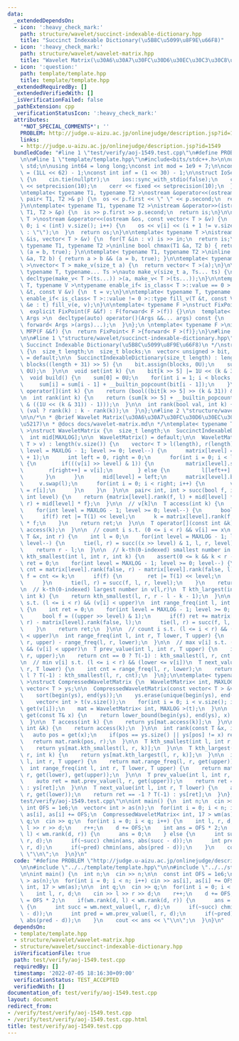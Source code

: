 ```yaml
---
data:
  _extendedDependsOn:
  - icon: ':heavy_check_mark:'
    path: structure/wavelet/succinct-indexable-dictionary.hpp
    title: "Succinct Indexable Dictionary(\u5B8C\u5099\u8F9E\u66F8)"
  - icon: ':heavy_check_mark:'
    path: structure/wavelet/wavelet-matrix.hpp
    title: "Wavelet Matrix(\u30A6\u30A7\u30FC\u30D6\u30EC\u30C3\u30C8\u884C\u5217)"
  - icon: ':question:'
    path: template/template.hpp
    title: template/template.hpp
  _extendedRequiredBy: []
  _extendedVerifiedWith: []
  _isVerificationFailed: false
  _pathExtension: cpp
  _verificationStatusIcon: ':heavy_check_mark:'
  attributes:
    '*NOT_SPECIAL_COMMENTS*': ''
    PROBLEM: http://judge.u-aizu.ac.jp/onlinejudge/description.jsp?id=1549
    links:
    - http://judge.u-aizu.ac.jp/onlinejudge/description.jsp?id=1549
  bundledCode: "#line 1 \"test/verify/aoj-1549.test.cpp\"\n#define PROBLEM \"http://judge.u-aizu.ac.jp/onlinejudge/description.jsp?id=1549\"\
    \n\n#line 1 \"template/template.hpp\"\n#include<bits/stdc++.h>\n\nusing namespace\
    \ std;\n\nusing int64 = long long;\nconst int mod = 1e9 + 7;\n\nconst int64 infll\
    \ = (1LL << 62) - 1;\nconst int inf = (1 << 30) - 1;\n\nstruct IoSetup {\n  IoSetup()\
    \ {\n    cin.tie(nullptr);\n    ios::sync_with_stdio(false);\n    cout << fixed\
    \ << setprecision(10);\n    cerr << fixed << setprecision(10);\n  }\n} iosetup;\n\
    \ntemplate< typename T1, typename T2 >\nostream &operator<<(ostream &os, const\
    \ pair< T1, T2 >& p) {\n  os << p.first << \" \" << p.second;\n  return os;\n\
    }\n\ntemplate< typename T1, typename T2 >\nistream &operator>>(istream &is, pair<\
    \ T1, T2 > &p) {\n  is >> p.first >> p.second;\n  return is;\n}\n\ntemplate< typename\
    \ T >\nostream &operator<<(ostream &os, const vector< T > &v) {\n  for(int i =\
    \ 0; i < (int) v.size(); i++) {\n    os << v[i] << (i + 1 != v.size() ? \" \"\
    \ : \"\");\n  }\n  return os;\n}\n\ntemplate< typename T >\nistream &operator>>(istream\
    \ &is, vector< T > &v) {\n  for(T &in : v) is >> in;\n  return is;\n}\n\ntemplate<\
    \ typename T1, typename T2 >\ninline bool chmax(T1 &a, T2 b) { return a < b &&\
    \ (a = b, true); }\n\ntemplate< typename T1, typename T2 >\ninline bool chmin(T1\
    \ &a, T2 b) { return a > b && (a = b, true); }\n\ntemplate< typename T = int64\
    \ >\nvector< T > make_v(size_t a) {\n  return vector< T >(a);\n}\n\ntemplate<\
    \ typename T, typename... Ts >\nauto make_v(size_t a, Ts... ts) {\n  return vector<\
    \ decltype(make_v< T >(ts...)) >(a, make_v< T >(ts...));\n}\n\ntemplate< typename\
    \ T, typename V >\ntypename enable_if< is_class< T >::value == 0 >::type fill_v(T\
    \ &t, const V &v) {\n  t = v;\n}\n\ntemplate< typename T, typename V >\ntypename\
    \ enable_if< is_class< T >::value != 0 >::type fill_v(T &t, const V &v) {\n  for(auto\
    \ &e : t) fill_v(e, v);\n}\n\ntemplate< typename F >\nstruct FixPoint : F {\n\
    \  explicit FixPoint(F &&f) : F(forward< F >(f)) {}\n\n  template< typename...\
    \ Args >\n  decltype(auto) operator()(Args &&... args) const {\n    return F::operator()(*this,\
    \ forward< Args >(args)...);\n  }\n};\n \ntemplate< typename F >\ninline decltype(auto)\
    \ MFP(F &&f) {\n  return FixPoint< F >{forward< F >(f)};\n}\n#line 4 \"test/verify/aoj-1549.test.cpp\"\
    \n\n#line 1 \"structure/wavelet/succinct-indexable-dictionary.hpp\"\n/**\n * @brief\
    \ Succinct Indexable Dictionary(\u5B8C\u5099\u8F9E\u66F8)\n */\nstruct SuccinctIndexableDictionary\
    \ {\n  size_t length;\n  size_t blocks;\n  vector< unsigned > bit, sum;\n\n  SuccinctIndexableDictionary()\
    \ = default;\n\n  SuccinctIndexableDictionary(size_t length) : length(length),\
    \ blocks((length + 31) >> 5) {\n    bit.assign(blocks, 0U);\n    sum.assign(blocks,\
    \ 0U);\n  }\n\n  void set(int k) {\n    bit[k >> 5] |= 1U << (k & 31);\n  }\n\n\
    \  void build() {\n    sum[0] = 0U;\n    for(int i = 1; i < blocks; i++) {\n \
    \     sum[i] = sum[i - 1] + __builtin_popcount(bit[i - 1]);\n    }\n  }\n\n  bool\
    \ operator[](int k) {\n    return (bool((bit[k >> 5] >> (k & 31)) & 1));\n  }\n\
    \n  int rank(int k) {\n    return (sum[k >> 5] + __builtin_popcount(bit[k >> 5]\
    \ & ((1U << (k & 31)) - 1)));\n  }\n\n  int rank(bool val, int k) {\n    return\
    \ (val ? rank(k) : k - rank(k));\n  }\n};\n#line 2 \"structure/wavelet/wavelet-matrix.hpp\"\
    \n\n/*\n * @brief Wavelet Matrix(\u30A6\u30A7\u30FC\u30D6\u30EC\u30C3\u30C8\u884C\
    \u5217)\n * @docs docs/wavelet-matrix.md\n */\ntemplate< typename T, int MAXLOG\
    \ >\nstruct WaveletMatrix {\n  size_t length;\n  SuccinctIndexableDictionary matrix[MAXLOG];\n\
    \  int mid[MAXLOG];\n\n  WaveletMatrix() = default;\n\n  WaveletMatrix(vector<\
    \ T > v) : length(v.size()) {\n    vector< T > l(length), r(length);\n    for(int\
    \ level = MAXLOG - 1; level >= 0; level--) {\n      matrix[level] = SuccinctIndexableDictionary(length\
    \ + 1);\n      int left = 0, right = 0;\n      for(int i = 0; i < length; i++)\
    \ {\n        if(((v[i] >> level) & 1)) {\n          matrix[level].set(i);\n  \
    \        r[right++] = v[i];\n        } else {\n          l[left++] = v[i];\n \
    \       }\n      }\n      mid[level] = left;\n      matrix[level].build();\n \
    \     v.swap(l);\n      for(int i = 0; i < right; i++) {\n        v[left + i]\
    \ = r[i];\n      }\n    }\n  }\n\n  pair< int, int > succ(bool f, int l, int r,\
    \ int level) {\n    return {matrix[level].rank(f, l) + mid[level] * f, matrix[level].rank(f,\
    \ r) + mid[level] * f};\n  }\n\n  // v[k]\n  T access(int k) {\n    T ret = 0;\n\
    \    for(int level = MAXLOG - 1; level >= 0; level--) {\n      bool f = matrix[level][k];\n\
    \      if(f) ret |= T(1) << level;\n      k = matrix[level].rank(f, k) + mid[level]\
    \ * f;\n    }\n    return ret;\n  }\n\n  T operator[](const int &k) {\n    return\
    \ access(k);\n  }\n\n  // count i s.t. (0 <= i < r) && v[i] == x\n  int rank(const\
    \ T &x, int r) {\n    int l = 0;\n    for(int level = MAXLOG - 1; level >= 0;\
    \ level--) {\n      tie(l, r) = succ((x >> level) & 1, l, r, level);\n    }\n\
    \    return r - l;\n  }\n\n  // k-th(0-indexed) smallest number in v[l,r)\n  T\
    \ kth_smallest(int l, int r, int k) {\n    assert(0 <= k && k < r - l);\n    T\
    \ ret = 0;\n    for(int level = MAXLOG - 1; level >= 0; level--) {\n      int\
    \ cnt = matrix[level].rank(false, r) - matrix[level].rank(false, l);\n      bool\
    \ f = cnt <= k;\n      if(f) {\n        ret |= T(1) << level;\n        k -= cnt;\n\
    \      }\n      tie(l, r) = succ(f, l, r, level);\n    }\n    return ret;\n  }\n\
    \n  // k-th(0-indexed) largest number in v[l,r)\n  T kth_largest(int l, int r,\
    \ int k) {\n    return kth_smallest(l, r, r - l - k - 1);\n  }\n\n  // count i\
    \ s.t. (l <= i < r) && (v[i] < upper)\n  int range_freq(int l, int r, T upper)\
    \ {\n    int ret = 0;\n    for(int level = MAXLOG - 1; level >= 0; level--) {\n\
    \      bool f = ((upper >> level) & 1);\n      if(f) ret += matrix[level].rank(false,\
    \ r) - matrix[level].rank(false, l);\n      tie(l, r) = succ(f, l, r, level);\n\
    \    }\n    return ret;\n  }\n\n  // count i s.t. (l <= i < r) && (lower <= v[i]\
    \ < upper)\n  int range_freq(int l, int r, T lower, T upper) {\n    return range_freq(l,\
    \ r, upper) - range_freq(l, r, lower);\n  }\n\n  // max v[i] s.t. (l <= i < r)\
    \ && (v[i] < upper)\n  T prev_value(int l, int r, T upper) {\n    int cnt = range_freq(l,\
    \ r, upper);\n    return cnt == 0 ? T(-1) : kth_smallest(l, r, cnt - 1);\n  }\n\
    \n  // min v[i] s.t. (l <= i < r) && (lower <= v[i])\n  T next_value(int l, int\
    \ r, T lower) {\n    int cnt = range_freq(l, r, lower);\n    return cnt == r -\
    \ l ? T(-1) : kth_smallest(l, r, cnt);\n  }\n};\n\ntemplate< typename T, int MAXLOG\
    \ >\nstruct CompressedWaveletMatrix {\n  WaveletMatrix< int, MAXLOG > mat;\n \
    \ vector< T > ys;\n\n  CompressedWaveletMatrix(const vector< T > &v) : ys(v) {\n\
    \    sort(begin(ys), end(ys));\n    ys.erase(unique(begin(ys), end(ys)), end(ys));\n\
    \    vector< int > t(v.size());\n    for(int i = 0; i < v.size(); i++) t[i] =\
    \ get(v[i]);\n    mat = WaveletMatrix< int, MAXLOG >(t);\n  }\n\n  inline int\
    \ get(const T& x) {\n    return lower_bound(begin(ys), end(ys), x) - begin(ys);\n\
    \  }\n\n  T access(int k) {\n    return ys[mat.access(k)];\n  }\n\n  T operator[](const\
    \ int &k) {\n    return access(k);\n  }\n\n  int rank(const T &x, int r) {\n \
    \   auto pos = get(x);\n    if(pos == ys.size() || ys[pos] != x) return 0;\n \
    \   return mat.rank(pos, r);\n  }\n\n  T kth_smallest(int l, int r, int k) {\n\
    \    return ys[mat.kth_smallest(l, r, k)];\n  }\n\n  T kth_largest(int l, int\
    \ r, int k) {\n    return ys[mat.kth_largest(l, r, k)];\n  }\n\n  int range_freq(int\
    \ l, int r, T upper) {\n    return mat.range_freq(l, r, get(upper));\n  }\n\n\
    \  int range_freq(int l, int r, T lower, T upper) {\n    return mat.range_freq(l,\
    \ r, get(lower), get(upper));\n  }\n\n  T prev_value(int l, int r, T upper) {\n\
    \    auto ret = mat.prev_value(l, r, get(upper));\n    return ret == -1 ? T(-1)\
    \ : ys[ret];\n  }\n\n  T next_value(int l, int r, T lower) {\n    auto ret = mat.next_value(l,\
    \ r, get(lower));\n    return ret == -1 ? T(-1) : ys[ret];\n  }\n};\n#line 6 \"\
    test/verify/aoj-1549.test.cpp\"\n\nint main() {\n  int n;\n  cin >> n;\n\n  const\
    \ int OFS = 1e6;\n  vector< int > as(n);\n  for(int i = 0; i < n; i++) cin >>\
    \ as[i], as[i] += OFS;\n  CompressedWaveletMatrix< int, 17 > wm(as);\n\n  int\
    \ q;\n  cin >> q;\n  for(int i = 0; i < q; i++) {\n    int l, r, d;\n    cin >>\
    \ l >> r >> d;\n    r++;\n    d += OFS;\n    int ans = OFS * 2;\n    if(wm.rank(d,\
    \ l) < wm.rank(d, r)) {\n      ans = 0;\n    } else {\n      int succ = wm.next_value(l,\
    \ r, d);\n      if(~succ) chmin(ans, abs(succ - d));\n      int pred = wm.prev_value(l,\
    \ r, d);\n      if(~pred) chmin(ans, abs(pred - d));\n    }\n    cout << ans <<\
    \ \"\\n\";\n  }\n}\n"
  code: "#define PROBLEM \"http://judge.u-aizu.ac.jp/onlinejudge/description.jsp?id=1549\"\
    \n\n#include \"../../template/template.hpp\"\n\n#include \"../../structure/wavelet/wavelet-matrix.hpp\"\
    \n\nint main() {\n  int n;\n  cin >> n;\n\n  const int OFS = 1e6;\n  vector< int\
    \ > as(n);\n  for(int i = 0; i < n; i++) cin >> as[i], as[i] += OFS;\n  CompressedWaveletMatrix<\
    \ int, 17 > wm(as);\n\n  int q;\n  cin >> q;\n  for(int i = 0; i < q; i++) {\n\
    \    int l, r, d;\n    cin >> l >> r >> d;\n    r++;\n    d += OFS;\n    int ans\
    \ = OFS * 2;\n    if(wm.rank(d, l) < wm.rank(d, r)) {\n      ans = 0;\n    } else\
    \ {\n      int succ = wm.next_value(l, r, d);\n      if(~succ) chmin(ans, abs(succ\
    \ - d));\n      int pred = wm.prev_value(l, r, d);\n      if(~pred) chmin(ans,\
    \ abs(pred - d));\n    }\n    cout << ans << \"\\n\";\n  }\n}\n"
  dependsOn:
  - template/template.hpp
  - structure/wavelet/wavelet-matrix.hpp
  - structure/wavelet/succinct-indexable-dictionary.hpp
  isVerificationFile: true
  path: test/verify/aoj-1549.test.cpp
  requiredBy: []
  timestamp: '2022-07-05 18:16:30+09:00'
  verificationStatus: TEST_ACCEPTED
  verifiedWith: []
documentation_of: test/verify/aoj-1549.test.cpp
layout: document
redirect_from:
- /verify/test/verify/aoj-1549.test.cpp
- /verify/test/verify/aoj-1549.test.cpp.html
title: test/verify/aoj-1549.test.cpp
---
```

